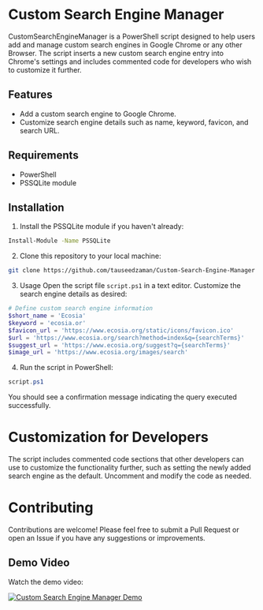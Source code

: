 ﻿# Custom Search Engine Manager

CustomSearchEngineManager is a PowerShell script designed to help users add and manage custom search engines in Google Chrome or any other Browser. The script inserts a new custom search engine entry into Chrome's settings and includes commented code for developers who wish to customize it further.

## Features

- Add a custom search engine to Google Chrome.
- Customize search engine details such as name, keyword, favicon, and search URL.

## Requirements

- PowerShell
- PSSQLite module

## Installation

1. Install the PSSQLite module if you haven't already:

```bash
Install-Module -Name PSSQLite
```
2. Clone this repository to your local machine:
```bash
git clone https://github.com/tauseedzaman/Custom-Search-Engine-Manager
```

3. Usage
Open the script file `script.ps1` in a text editor.
Customize the search engine details as desired:
```powershell
# Define custom search engine information
$short_name = 'Ecosia'
$keyword = 'ecosia.or'
$favicon_url = 'https://www.ecosia.org/static/icons/favicon.ico'
$url = 'https://www.ecosia.org/search?method=index&q={searchTerms}'
$suggest_url = 'https://www.ecosia.org/suggest?q={searchTerms}'
$image_url = 'https://www.ecosia.org/images/search'
```

4. Run the script in PowerShell:
```powershell
script.ps1
```
You should see a confirmation message indicating the query executed successfully.

# Customization for Developers
The script includes commented code sections that other developers can use to customize the functionality further, such as setting the newly added search engine as the default. Uncomment and modify the code as needed.

# Contributing
Contributions are welcome! Please feel free to submit a Pull Request or open an Issue if you have any suggestions or improvements.

## Demo Video
Watch the demo video:

[![Custom Search Engine Manager Demo](https://img.youtube.com/vi/MM6e3PFdBEs/0.jpg)](https://www.youtube.com/watch?v=MM6e3PFdBEs)
